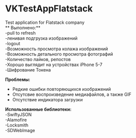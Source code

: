 # VKTestAppFlatstack
Test application for Flatstack company <br />
 ** Выполнено:**<br />
  -pull to refresh <br />
  -ленивая подгрузка изображений <br />
  -logout <br />
  -Возможность просмотра колажа изображений <br />
  -Возможность детального просмотра фотографий <br />
  -Количество лайков, репостов <br />
  -Хорошо выглядит на устройствах iPhone 5-7 <br />
  -Шифрование Токена <br />
  
  
**Проблемы:**
  - Редкие ошибки повторяющихся изображений
  - Отсутсвие воспроизведение медиафайлов, а также GIF
  - Отсутствие индикатора загрузки
  
**Использованные библиотеки:**<br />
  -SwiftyJSON <br />
  -Alamofire <br />
  -Locksmith <br />
  -SDWebImage
